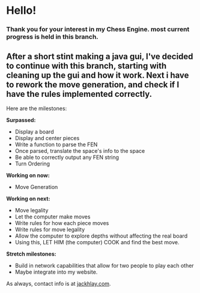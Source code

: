 # Hello!

### Thank you for your interest in my Chess Engine. most current progress is held in this branch.

  
## After a short stint making a java gui, I've decided to continue with this branch, starting with cleaning up the gui and how it work. Next i have to rework the move generation, and check if I have the rules implemented correctly.  

Here are the milestones:

**Surpassed:**
- Display a board
- Display and center pieces
- Write a function to parse the FEN
- Once parsed, translate the space's info to the space
- Be able to correctly output any FEN string
- Turn Ordering

**Working on now:**
- Move Generation

**Working on next:**
- Move legality
- Let the computer make moves
- Write rules for how each piece moves
- Write rules for move legality
- Allow the computer to explore depths without affecting the real board
- Using this, LET HIM (the computer) COOK and find the best move.

**Stretch milestones:**
- Build in network capabilities that allow for two people to play each other
- Maybe integrate into my website.  

As always, contact info is at [jackhlay.com](https://jackhlay.com).

